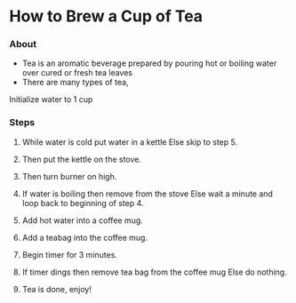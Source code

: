# How to Brew a Cup of Tea

### About

- Tea is an aromatic beverage prepared by pouring hot or boiling water over cured or fresh tea leaves 
- There are many types of tea,

Initialize water to 1 cup

### Steps

1. While water is cold put water in a kettle
    Else
    skip to step 5.

2. Then put the kettle on the stove.

3. Then turn burner on high.

4. If water is boiling then remove from the stove
    Else 
    wait a minute and loop back to beginning of step 4.

5. Add hot water into a coffee mug.

6. Add a teabag into the coffee mug.

7. Begin timer for 3 minutes.

8. If timer dings then remove tea bag from the coffee mug
    Else 
    do nothing.

9. Tea is done, enjoy!